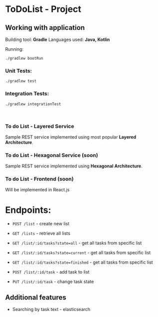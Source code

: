 # ToDoList - Project

## Working with application 
Building tool: <b>Gradle</b>
Languages used: <b>Java, Kotlin</b>

Running:
```
./gradlew bootRun
```
### Unit Tests:
```
./gradlew test
```
### Integration Tests:
```
./gradlew integrationTest
```

<br>

### To do List - Layered Service 
Sample REST service implemented using most popular **Layered Architecture**.

### To do List - Hexagonal Service (soon)
Sample REST service implemented using **Hexagonal Architecture**. 

### To do List - Frontend (soon)
Will be implemented in React.js
# Endpoints:

* `POST /list` - create new list
* `GET /lists` - retrieve all lists

* `GET /list/:id/tasks?state=all` - get all tasks from specific list
* `GET /list/:id/tasks?state=current` - get all tasks from specific list
* `GET /list/:id/tasks?state=finished` - get all tasks from specific list

* `POST /list/:id/task` - add task to list
* `PUT /list/:id/task` - change task state 

## Additional features
* Searching by task text - elasticsearch

